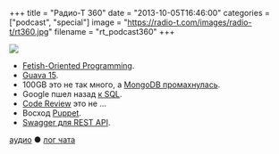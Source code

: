 +++
title = "Радио-Т 360"
date = "2013-10-05T16:46:00"
categories = ["podcast", "special"]
image = "https://radio-t.com/images/radio-t/rt360.jpg"
filename = "rt_podcast360"
+++

![](https://radio-t.com/images/radio-t/rt360.jpg)

* [Fetish-Oriented Programming](http://typicalprogrammer.com/?p=237).
* [Guava 15](http://www.javacodegeeks.com/2013/10/guava-15-new-features.html).
* 100GB это не так много, а [MongoDB промахнулась](http://jaxenter.com/mongodb-mocked-after-posting-100gb-scaling-checklist-48377.html).
* Google пшел назад [к SQL](http://www.theregister.co.uk/2013/08/30/google_f1_deepdive/).
* [Code Review](http://blog.zuchos.com/2013/10/what-code-review-is-not-about.html) это не ...
* Восход [Puppet](http://jaxenter.com/what-s-driving-the-rise-in-puppet-and-why-should-you-care-48354.html).
* [Swagger для REST API](http://www.javacodegeeks.com/2013/10/swagger-make-developers-love-working-with-your-rest-api.html).

[аудио](http://cdn.radio-t.com/rt_podcast360.mp3) ● [лог чата](http://chat.radio-t.com/logs/radio-t-360.html)
<audio src="http://cdn.radio-t.com/rt_podcast360.mp3" preload="none"></audio>